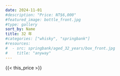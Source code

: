 ```yaml
---
date: 2024-11-01
#description: "Price: NT$6,000"
#featured_image: bottle_front.jpg
#type: gallery
sort_by: Name
title: 32 年
#categories: ["whisky", "springbank"]
#resources:
#  - src: springbank/aged_32_years/box_front.jpg
#    title: "anyway"
---
```

{{< this_price >}}
